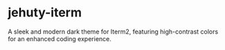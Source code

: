 # jehuty-iterm
A sleek and modern dark theme for Iterm2, featuring high-contrast colors for an enhanced coding experience. 
